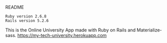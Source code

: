 README

    Ruby version 2.6.8
    Rails version 5.2.6

This is the Online University App made with Ruby on Rails and Materialize-sass.  https://my-tech-university.herokuapp.com
